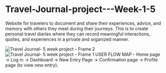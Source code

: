 # Travel-Journal-project---Week-1-5
Website for travelers to document and share their experiences, advice, and memory with others they meet during their journeys. This is to create personal travel diaries where they can record meaningful interactions, quotes, and experiences in a private and organized manner.

![Travel Journal- 5 week project - Frame 2](https://github.com/user-attachments/assets/c9a35378-4677-4246-848a-e0b2fd58cb82)
![Travel Journal- 5 week project - Frame 1](https://github.com/user-attachments/assets/7f5971c6-e17e-4e3f-bc35-72aba388f55b)
USER FLOW MAP - 
Home page -> Log in -> Dashboard -> New Entry Page -> Confirmation page -> Profile page (to view new entry). 
